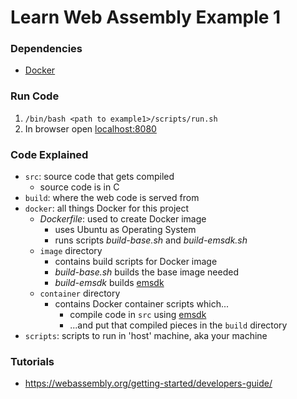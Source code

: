 # Learn Web Assembly Example 1

### Dependencies
- [Docker](https://docs.docker.com/get-docker/)

### Run Code
1. `/bin/bash <path to example1>/scripts/run.sh`
2. In browser open [localhost:8080](http:localhost:8080)

### Code Explained
- `src`: source code that gets compiled
    - source code is in C
- `build`: where the web code is served from
- `docker`: all things Docker for this project
    - *Dockerfile*: used to create Docker image
        - uses Ubuntu as Operating System
        - runs scripts *build-base.sh* and *build-emsdk.sh*
    - `image` directory
        - contains build scripts for Docker image
        - *build-base.sh* builds the base image needed
        - *build-emsdk* builds [emsdk](https://github.com/emscripten-core/emsdk)
    - `container` directory
        - contains Docker container scripts which...
            - compile code in `src` using [emsdk](https://github.com/emscripten-core/emsdk)
            - ...and put that compiled pieces in the `build` directory
- `scripts`: scripts to run in 'host' machine, aka your machine

### Tutorials
- https://webassembly.org/getting-started/developers-guide/
